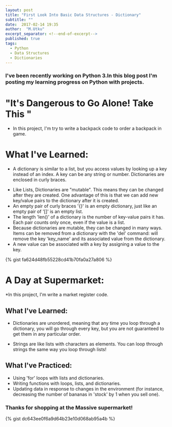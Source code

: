 ```yaml
---
layout: post
title: "First Look Into Basic Data Structures - Dictionary"
subtitle: ""
date:  2017-02-14 19:35
author:  "M.Utku"
excerpt_separator: <!--end-of-excerpt-->
published: true
tags: 
  - Python
  - Data Structures
  - Dictionaries
---
```

<h3>
I've been recently working on Python 3.In this blog post I'm posting my learning progress on Python with projects.

# "It's Dangerous to Go Alone! Take This "
* In this project, I'm try to write a backpack code to order a backpack in game.

# What I've Learned:
* A dictionary is similar to a list, but you access values by looking up a key instead of an index. A key can be any string or number. Dictionaries are enclosed in curly braces.
<!--end-of-excerpt-->
* Like Lists, Dictionaries are "mutable". This means they can be changed after they are created. One advantage of this is that we can add new key/value pairs to the dictionary after it is created.
* An empty pair of curly braces '{}' is an empty dictionary, just like an empty pair of '[]' is an empty list.
* The length 'len()' of a dictionary is the number of key-value pairs it has. Each pair counts only once, even if the value is a list.
* Because dictionaries are mutable, they can be changed in many ways. Items can be removed from a dictionary with the 'del' command: will remove the key 'key_name' and its 
associated value from the dictionary.
* A new value can be associated with a key by assigning a value to the key.

{% gist fa624d48fb55228cd41b70fa0a27a806 %}

# A Day at Supermarket:
*In this project, I'm write a market register code.

## What I've Learned:
* Dictionaries are unordered, meaning that any time you loop through a dictionary, you will go through every key, but you are not guaranteed to get them in any particular order.

* Strings are like lists with characters as elements. You can loop through strings the same way you loop through lists!
    
## What I've Practiced:
* Using 'for' loops with lists and dictionaries.
* Writing functions with loops, lists, and dictionaries.
* Updating data in response to changes in the environment (for instance, decreasing the number of bananas in 'stock' by 1 when you sell one).

### Thanks for shopping at the Massive supermarket!

{% gist dc643ee0f6a9d64b23e10d068ab95a4b %}
</h3>
